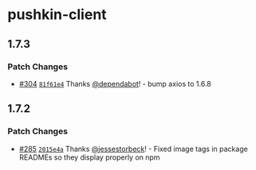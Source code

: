 # pushkin-client

## 1.7.3

### Patch Changes

- [#304](https://github.com/pushkin-consortium/pushkin/pull/304) [`81f61e4`](https://github.com/pushkin-consortium/pushkin/commit/81f61e4c049a3dd7416c62e4c2b8876fcd1907f2) Thanks [@dependabot](https://github.com/apps/dependabot)! - bump axios to 1.6.8

## 1.7.2

### Patch Changes

- [#285](https://github.com/pushkin-consortium/pushkin/pull/285) [`2015e4a`](https://github.com/pushkin-consortium/pushkin/commit/2015e4a7aea89074c5a31b3f7280adea8c1db05e) Thanks [@jessestorbeck](https://github.com/jessestorbeck)! - Fixed image tags in package READMEs so they display properly on npm
